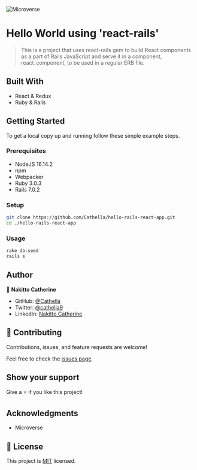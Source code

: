 ![Microverse](https://img.shields.io/badge/Microverse-blueviolet)

# Hello World using 'react-rails'

> This is a project that uses react-rails gem to build React components as a part of Rails JavaScript and serve it in a component, react_component, to be used in a regular ERB file.
## Built With

- React & Redux
- Ruby & Rails

## Getting Started

To get a local copy up and running follow these simple example steps.

### Prerequisites

- NodeJS 16.14.2
- npm
- Webpacker
- Ruby 3.0.3
- Rails 7.0.2

### Setup

```bash
git clone https://github.com/Cathella/hello-rails-react-app.git
cd ./hello-rails-react-app
```

### Usage

```bash
rake db:seed
rails s
```


## Author

👤 **Nakitto Catherine**

- GitHub: [@Cathella]()
- Twitter: [@cathella9]()
- LinkedIn: [Nakitto Catherine]()


## 🤝 Contributing

Contributions, issues, and feature requests are welcome!

Feel free to check the [issues page](../../issues/).

## Show your support

Give a ⭐️ if you like this project!

## Acknowledgments

- Microverse

## 📝 License

This project is [MIT](./LICENSE.md) licensed.
